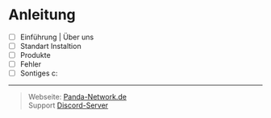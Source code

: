 # Anleitung



* [ ] Einführung | Über uns
* [ ] Standart Instaltion
* [ ] Produkte
* [ ] Fehler
* [ ] Sontiges c:

***

> Webseite: [Panda-Network.de](https://panda-network.de)\
> Support [Discord-Server](https://discord.gg/z8ScRvf)
